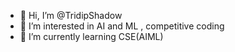 - 👋 Hi, I’m @TridipShadow
- 👀 I’m interested in AI and ML , competitive coding
- 🌱 I’m currently learning CSE(AIML)

<!---
TridipShadow/TridipShadow is a ✨ special ✨ repository because its `README.md` (this file) appears on your GitHub profile.
You can click the Preview link to take a look at your changes.
--->
